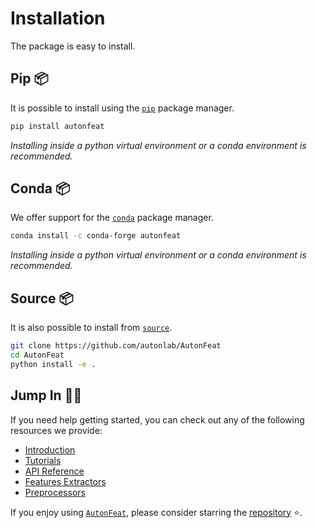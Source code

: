 <!-- 
MIT License

Copyright (c) 2023 Carnegie Mellon University, Auton Lab

Permission is hereby granted, free of charge, to any person obtaining a copy
of this software and associated documentation files (the "Software"), to deal
in the Software without restriction, including without limitation the rights
to use, copy, modify, merge, publish, distribute, sublicense, and/or sell
copies of the Software, and to permit persons to whom the Software is
furnished to do so, subject to the following conditions:

The above copyright notice and this permission notice shall be included in all
copies or substantial portions of the Software.

THE SOFTWARE IS PROVIDED "AS IS", WITHOUT WARRANTY OF ANY KIND, EXPRESS OR
IMPLIED, INCLUDING BUT NOT LIMITED TO THE WARRANTIES OF MERCHANTABILITY,
FITNESS FOR A PARTICULAR PURPOSE AND NONINFRINGEMENT. IN NO EVENT SHALL THE
AUTHORS OR COPYRIGHT HOLDERS BE LIABLE FOR ANY CLAIM, DAMAGES OR OTHER
LIABILITY, WHETHER IN AN ACTION OF CONTRACT, TORT OR OTHERWISE, ARISING FROM,
OUT OF OR IN CONNECTION WITH THE SOFTWARE OR THE USE OR OTHER DEALINGS IN THE
SOFTWARE.
-->

# Installation

The package is easy to install.

## Pip 📦

It is possible to install using the [`pip`](https://pip.pypa.io/en/stable/getting-started/) package manager.

```bash
pip install autonfeat
```
*Installing inside a python virtual environment or a conda environment is recommended.*

## Conda 📦

We offer support for the [`conda`](https://docs.conda.io/en/latest/) package manager.

```bash
conda install -c conda-forge autonfeat
```
*Installing inside a python virtual environment or a conda environment is recommended.*

## Source 📦

It is also possible to install from [`source`](https://github.com/autonlab/AutonFeat).

```bash
git clone https://github.com/autonlab/AutonFeat
cd AutonFeat
python install -e .
```

## Jump In 🏊‍♂️

If you need help getting started, you can check out any of the following resources we provide:

- [Introduction](introduction.md)
- [Tutorials](../tutorials/tutorials.md)
- [API Reference](../api/api.md)
- [Features Extractors](../api/features.md)
- [Preprocessors](../api/preprocess/preprocess.md)

If you enjoy using [`AutonFeat`](../index.md), please consider starring the [repository](https://github.com/autonlab/AutonFeat) ⭐️.